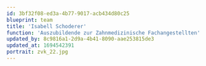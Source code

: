 ```yaml
---
id: 3bf32f08-ed3a-4b77-9017-acb434d80c25
blueprint: team
title: 'Isabell Schoderer'
function: 'Auszubildende zur Zahnmedizinische Fachangestellten'
updated_by: 8c9816a1-2d9a-4b41-8090-aae253815de3
updated_at: 1694542391
portrait: zvk_22.jpg
---
```

